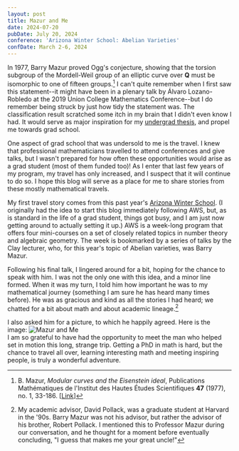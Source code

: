 ```yaml
---
layout: post
title: Mazur and Me
date: 2024-07-20
pubDate: July 20, 2024
conference: 'Arizona Winter School: Abelian Varieties'
confDate: March 2-6, 2024
---
```


In 1977, Barry Mazur proved Ogg's conjecture, showing that the torsion subgroup of the Mordell-Weil group of an elliptic curve over **Q** must be isomorphic to one of fifteen groups.[^1]  I can't quite remember when I first saw this statement--it might have been in a plenary talk by Álvaro Lozano-Robledo at the 2019 Union College Mathematics Conference--but I do remember being struck by just how tidy the statement was.  The classification result scratched some itch in my brain that I didn't even know I had.  It would serve as major inspiration for my [undergrad thesis](https://zporat.github.io/files/notes/mordell_curves_torsion.pdf), and propel me towards grad school.

One aspect of grad school that was undersold to me is the travel.  I knew that professional mathematicians travelled to attend conferences and give talks, but I wasn't prepared for how often these opportunities would arise as a grad student (most of them funded too)!  As I enter that last few years of my program, my travel has only increased, and I suspect that it will continue to do so.  I hope this blog will serve as a place for me to share stories from these mostly mathematical travels. 

My first travel story comes from this past year's [Arizona Winter School](https://swc-math.github.io/aws/2024/index.html).  (I originally had the idea to start this blog immediately following AWS, but, as is standard in the life of a grad student, things got busy, and I am just now getting around to actually setting it up.)  AWS is a week-long program that offers four mini-courses on a set of closely related topics in number theory and algebraic geometry.  The week is bookmarked by a series of talks by the Clay lecturer, who, for this year's topic of Abelian varieties, was Barry Mazur.  

Following his final talk, I lingered around for a bit, hoping for the chance to speak with him.  I was not the only one with this idea, and a minor line formed.  When it was my turn, I told him how important he was to my mathematical journey (something I am sure he has heard many times before).  He was as gracious and kind as all the stories I had heard; we chatted for a bit about math and about academic lineage.[^2]  

I also asked him for a picture, to which he happily agreed.  Here is the image:
![Mazur and Me](https://zporat.github.io/files/pictures/Mazur_and_Me.jpg "Mazur and Me")  
I am so grateful to have had the opportunity to meet the man who helped set in motion this long, strange trip.  Getting a PhD in math is hard, but the chance to travel all over, learning interesting math and meeting inspiring people, is truly a wonderful adventure.  

[^1]: B. Mazur, *Modular curves and the Eisenstein ideal*, Publications Mathématiques de l'Institut des Hautes Études Scientifiques **47** (1977), no. 1, 33-186. [[Link](http://www.numdam.org/item/PMIHES_1977__47__33_0/)]

[^2]: My academic advisor, David Pollack, was a graduate student at Harvard in the '90s.  Barry Mazur was not his advisor, but rather the advisor of his brother, Robert Pollack.  I mentioned this to Professor Mazur during our conversation, and he thought for a moment before eventually concluding, "I guess that makes me your great uncle!"  

